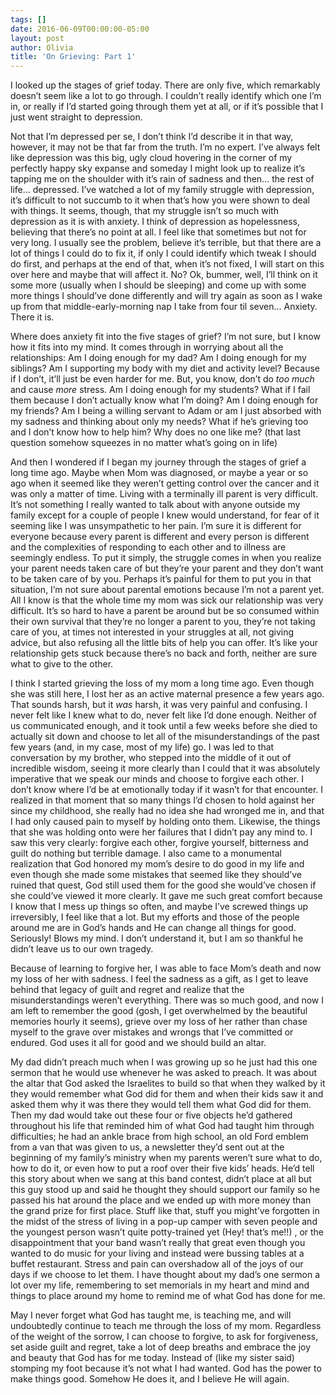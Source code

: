 ```yaml
---
tags: []
date: 2016-06-09T00:00:00-05:00
layout: post
author: Olivia
title: 'On Grieving: Part 1'
---
```



I looked up the stages of grief today. There are only five, which remarkably doesn’t seem like a lot to go through. I couldn’t really identify which one I’m in, or really if I’d started going through them yet at all, or if it’s possible that I just went straight to depression. 

Not that I’m depressed per se, I don’t think I’d describe it in that way, however, it may not be that far from the truth. I’m no expert. I’ve always felt like depression was this big, ugly cloud hovering in the corner of my perfectly happy sky expanse and someday I might look up to realize it’s tapping me on the shoulder with it’s rain of sadness and then… the rest of life… depressed. I’ve watched a lot of my family struggle with depression, it’s difficult to not succumb to it when that’s how you were shown to deal with things. It seems, though, that my struggle isn’t so much with depression as it is with anxiety. I think of depression as hopelessness, believing that there’s no point at all. I feel like that sometimes but not for very long. I usually see the problem, believe it’s terrible, but that there are a lot of things I could do to fix it, if only I could identify which tweak I should do first, and perhaps at the end of that, when it’s not fixed, I will start on this over here and maybe that will affect it. No? Ok, bummer, well, I’ll think on it some more (usually when I should be sleeping) and come up with some more things I should’ve done differently and will try again as soon as I wake up from that middle-early-morning nap I take from four til seven… Anxiety. There it is.

Where does anxiety fit into the five stages of grief? I’m not sure, but I know how it fits into my mind. It comes through in worrying about all the relationships: Am I doing enough for my dad? Am I doing enough for my siblings? Am I supporting my body with my diet and activity level? Because if I don’t, it’ll just be even harder for me. But, you know, don’t do _too much_ and cause _more_ stress. Am I doing enough for my students? What if I fail them because I don’t actually know what I’m doing? Am I doing enough for my friends? Am I being a willing servant to Adam or am I just absorbed with my sadness and thinking about only my needs? What if he’s grieving too and I don’t know how to help him? Why does no one like me? (that last question somehow squeezes in no matter what’s going on in life) 

And then I wondered if I began my journey through the stages of grief a long time ago. Maybe when Mom was diagnosed, or maybe a year or so ago when it seemed like they weren’t getting control over the cancer and it was only a matter of time. Living with a terminally ill parent is very difficult. It’s not something I really wanted to talk about with anyone outside my family except for a couple of people I knew would understand, for fear of it seeming like I was unsympathetic to her pain. I’m sure it is different for everyone because every parent is different and every person is different and the complexities of responding to each other and to illness are seemingly endless. To put it simply, the struggle comes in when you realize your parent needs taken care of but they’re your parent and they don’t want to be taken care of by you. Perhaps it’s painful for them to put you in that situation, I’m not sure about parental emotions because I’m not a parent yet. All I know is that the whole time my mom was sick our relationship was very difficult. It’s so hard to have a parent be around but be so consumed within their own survival that they’re no longer a parent to you, they’re not taking care of you, at times not interested in your struggles at all, not giving advice, but also refusing all the little bits of help you can offer. It’s like your relationship gets stuck because there’s no back and forth, neither are sure what to give to the other. 

I think I started grieving the loss of my mom a long time ago. Even though she was still here, I lost her as an active maternal presence a few years ago. That sounds harsh, but it _was_ harsh, it was very painful and confusing. I never felt like I knew what to do, never felt like I’d done enough. Neither of us communicated enough, and it took until a few weeks before she died to actually sit down and choose to let all of the misunderstandings of the past few years (and, in my case, most of my life) go. I was led to that conversation by my brother, who stepped into the middle of it out of incredible wisdom, seeing it more clearly than I could that it was absolutely imperative that we speak our minds and choose to forgive each other. I don’t know where I’d be at emotionally today if it wasn’t for that encounter. I realized in that moment that so many things I’d chosen to hold against her since my childhood, she really had no idea she had wronged me in, and that I had only caused pain to myself by holding onto them. Likewise, the things that she was holding onto were her failures that I didn’t pay any mind to. I saw this very clearly: forgive each other, forgive yourself, bitterness and guilt do nothing but terrible damage. I also came to a monumental realization that God honored my mom’s desire to do good in my life and even though she made some mistakes that seemed like they should’ve ruined that quest, God still used them for the good she would’ve chosen if she could’ve viewed it more clearly. It gave me such great comfort because I know that I mess up things so often, and maybe I’ve screwed things up irreversibly, I feel like that a lot. But my efforts and those of the people around me are in God’s hands and He can change all things for good. Seriously! Blows my mind. I don’t understand it, but I am so thankful he didn’t leave us to our own tragedy. 

Because of learning to forgive her, I was able to face Mom’s death and now my loss of her with sadness. I feel the sadness as a gift, as I get to leave behind that legacy of guilt and regret and realize that the misunderstandings weren’t everything. There was so much good, and now I am left to remember the good (gosh, I get overwhelmed by the beautiful memories hourly it seems), grieve over my loss of her rather than chase myself to the grave over mistakes and wrongs that I’ve committed or endured. God uses it all for good and we should build an altar.

My dad didn’t preach much when I was growing up so he just had this one sermon that he would use whenever he was asked to preach. It was about the altar that God asked the Israelites to build so that when they walked by it they would remember what God did for them and when their kids saw it and asked them why it was there they would tell them what God did for them. Then my dad would take out these four or five objects he’d gathered throughout his life that reminded him of what God had taught him through difficulties; he had an ankle brace from high school, an old Ford emblem from a van that was given to us, a newsletter they’d sent out at the beginning of my family’s ministry when my parents weren’t sure what to do, how to do it, or even how to put a roof over their five kids’ heads. He’d tell this story about when we sang at this band contest, didn’t place at all but this guy stood up and said he thought they should support our family so he passed his hat around the place and we ended up with more money than the grand prize for first place. Stuff like that, stuff you might’ve forgotten in the midst of the stress of living in a pop-up camper with seven people and the youngest person wasn’t quite potty-trained yet (Hey! that’s me!!) , or the disappointment that your band wasn’t really that great even though you wanted to do music for your living and instead were bussing tables at a buffet restaurant. Stress and pain can overshadow all of the joys of our days if we choose to let them. I have thought about my dad’s one sermon a lot over my life, remembering to set memorials in my heart and mind and things to place around my home to remind me of what God has done for me. 

May I never forget what God has taught me, is teaching me, and will undoubtedly continue to teach me through the loss of my mom. Regardless of the weight of the sorrow, I can choose to forgive, to ask for forgiveness, set aside guilt and regret, take a lot of deep breaths and embrace the joy and beauty that God has for me today. Instead of (like my sister said) stomping my foot because it’s not what I had wanted. God has the power to make things good. Somehow He does it, and I believe He will again.
